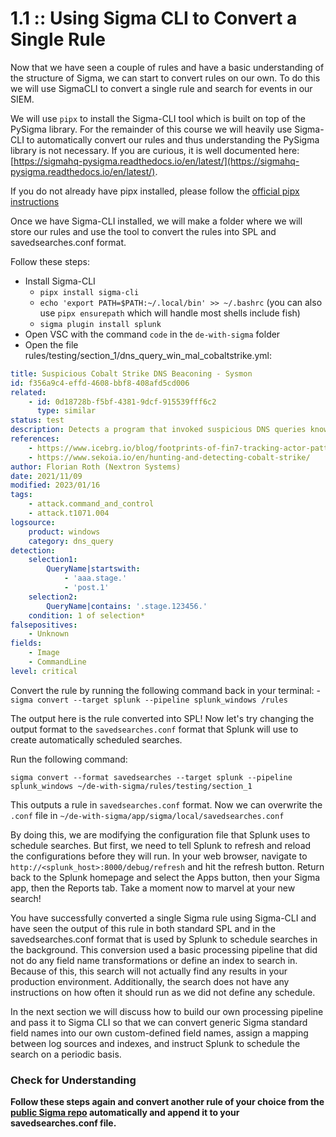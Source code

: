 # 1.1 :: Using Sigma CLI to Convert a Single Rule

Now that we have seen a couple of rules and have a basic understanding of the structure of Sigma, we can start to convert rules on our own. To do this we will use SigmaCLI to convert a single rule and search for events in our SIEM.

We will use `pipx` to install the Sigma-CLI tool which is built on top of the PySigma library. For the remainder of this course we will heavily use Sigma-CLI to automatically convert our rules and thus understanding the PySigma library is not necessary. If you are curious, it is well documented here: [https://sigmahq-pysigma.readthedocs.io/en/latest/](https://sigmahq-pysigma.readthedocs.io/en/latest/).

If you do not already have pipx installed, please follow the [official pipx instructions](https://pipx.pypa.io/latest/installation/)

Once we have Sigma-CLI installed, we will make a folder where we will store our rules and use the tool to convert the rules into SPL and savedsearches.conf format. 

Follow these steps:
- Install Sigma-CLI
	- `pipx install sigma-cli`
	- `echo 'export PATH=$PATH:~/.local/bin' >> ~/.bashrc` (you can also use `pipx ensurepath` which will handle most shells include fish)
	- `sigma plugin install splunk`
- Open VSC with the command `code` in the `de-with-sigma` folder
- Open the file rules/testing/section_1/dns_query_win_mal_cobaltstrike.yml:

```yaml
title: Suspicious Cobalt Strike DNS Beaconing - Sysmon
id: f356a9c4-effd-4608-bbf8-408afd5cd006
related:
    - id: 0d18728b-f5bf-4381-9dcf-915539fff6c2
      type: similar
status: test
description: Detects a program that invoked suspicious DNS queries known from Cobalt Strike beacons
references:
    - https://www.icebrg.io/blog/footprints-of-fin7-tracking-actor-patterns
    - https://www.sekoia.io/en/hunting-and-detecting-cobalt-strike/
author: Florian Roth (Nextron Systems)
date: 2021/11/09
modified: 2023/01/16
tags:
    - attack.command_and_control
    - attack.t1071.004
logsource:
    product: windows
    category: dns_query
detection:
    selection1:
        QueryName|startswith:
            - 'aaa.stage.'
            - 'post.1'
    selection2:
        QueryName|contains: '.stage.123456.'
    condition: 1 of selection*
falsepositives:
    - Unknown
fields:
    - Image
    - CommandLine
level: critical
```

Convert the rule by running the following command back in your terminal:
	- `sigma convert --target splunk --pipeline splunk_windows /rules`

The output here is the rule converted into SPL! Now let's try changing the output format to the `savedsearches.conf` format that Splunk will use to create automatically scheduled searches.

Run the following command:

```shell
sigma convert --format savedsearches --target splunk --pipeline splunk_windows ~/de-with-sigma/rules/testing/section_1
```

This outputs a rule in `savedsearches.conf` format. Now we can overwrite the `.conf` file in `~/de-with-sigma/app/sigma/local/savedsearches.conf`

By doing this, we are modifying the configuration file that Splunk uses to schedule searches. But first, we need to tell Splunk to refresh and reload the configurations before they will run. In your web browser, navigate to `http://<splunk_host>:8000/debug/refresh` and hit the refresh button. Return back to the Splunk homepage and select the Apps button, then your Sigma app, then the Reports tab. Take a moment now to marvel at your new search! 

You have successfully converted a single Sigma rule using Sigma-CLI and have seen the output of this rule in both standard SPL and in the savedsearches.conf format that is used by Splunk to schedule searches in the background. This conversion used a basic processing pipeline that did not do any field name transformations or define an index to search in. Because of this, this search will not actually find any results in your production environment. Additionally, the search does not have any instructions on how often it should run as we did not define any schedule.

In the next section we will discuss how to build our own processing pipeline and pass it to Sigma CLI so that we can convert generic Sigma standard field names into our own custom-defined field names,    assign a mapping between log sources and indexes, and instruct Splunk to schedule the search on a periodic basis.

### Check for Understanding

**Follow these steps again and convert another rule of your choice from the [public Sigma repo](https://github.com/SigmaHQ/sigma) automatically and append it to your savedsearches.conf file.**
